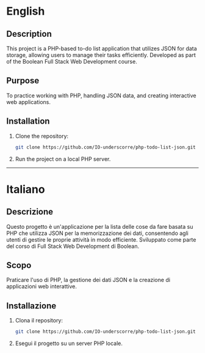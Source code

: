 # English

## Description
This project is a PHP-based to-do list application that utilizes JSON for data storage, allowing users to manage their tasks efficiently. Developed as part of the Boolean Full Stack Web Development course.

## Purpose
To practice working with PHP, handling JSON data, and creating interactive web applications.

## Installation
1. Clone the repository:
   ```bash
   git clone https://github.com/IO-underscorre/php-todo-list-json.git
   ```
2. Run the project on a local PHP server.

---

# Italiano

## Descrizione
Questo progetto è un'applicazione per la lista delle cose da fare basata su PHP che utilizza JSON per la memorizzazione dei dati, consentendo agli utenti di gestire le proprie attività in modo efficiente. Sviluppato come parte del corso di Full Stack Web Development di Boolean.

## Scopo
Praticare l'uso di PHP, la gestione dei dati JSON e la creazione di applicazioni web interattive.

## Installazione
1. Clona il repository:
   ```bash
   git clone https://github.com/IO-underscorre/php-todo-list-json.git
   ```
2. Esegui il progetto su un server PHP locale.

